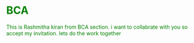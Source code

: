 <html>
  <head>
    <title> collarbration </title>
    <style>
      body{fontstlye:arial;color:green;borderstyle:dotted double dotted double;}
    </style>
  </head>
  <body>
    <h1> BCA </h1>
    <p1>This is Rashmitha kiran from BCA section.</p1>
    <p2>i want to collabrate with you so accept my invitation.</p2>
    <p3> lets do the work together</p3>
  </body>
</html>
